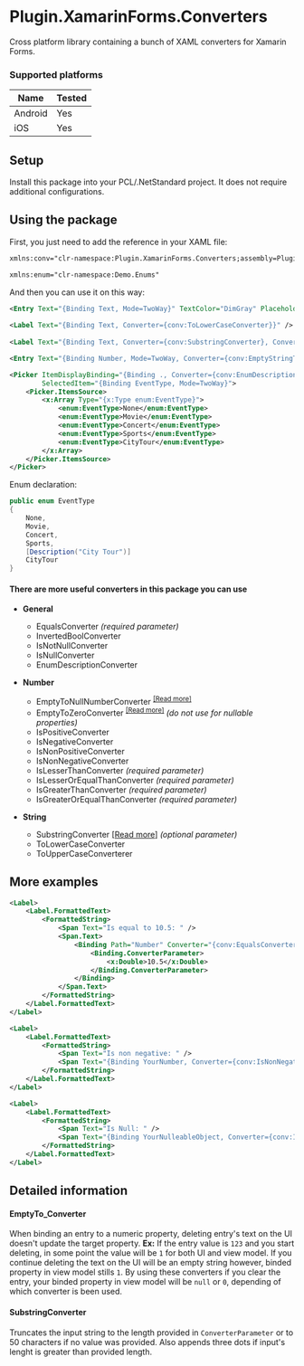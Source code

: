 # Plugin.XamarinForms.Converters

Cross platform library containing a bunch of XAML converters for Xamarin Forms.

### Supported platforms

| Name | Tested |
| - | - |
| Android | Yes |
| iOS | Yes |

## Setup

Install this package into your PCL/.NetStandard project. It does not require additional configurations.

## Using the package

First, you just need to add the reference in your XAML file:

```XML
xmlns:conv="clr-namespace:Plugin.XamarinForms.Converters;assembly=Plugin.XamarinForms.Converters"

xmlns:enum="clr-namespace:Demo.Enums"
```

And then you can use it on this way:

```XML
<Entry Text="{Binding Text, Mode=TwoWay}" TextColor="DimGray" Placeholder="Enter a text" Keyboard="Text" />
            
<Label Text="{Binding Text, Converter={conv:ToLowerCaseConverter}}" />
            
<Label Text="{Binding Text, Converter={conv:SubstringConverter}, ConverterParameter=35}" />

<Entry Text="{Binding Number, Mode=TwoWay, Converter={conv:EmptyStringToZeroConverter}}" Keyboard="Numeric" />

<Picker ItemDisplayBinding="{Binding ., Converter={conv:EnumDescriptionConverter}}"
        SelectedItem="{Binding EventType, Mode=TwoWay}">
    <Picker.ItemsSource>
        <x:Array Type="{x:Type enum:EventType}">
            <enum:EventType>None</enum:EventType>
            <enum:EventType>Movie</enum:EventType>
            <enum:EventType>Concert</enum:EventType>
            <enum:EventType>Sports</enum:EventType>
            <enum:EventType>CityTour</enum:EventType>
        </x:Array>
    </Picker.ItemsSource>
</Picker>
```
Enum declaration:

```C#
public enum EventType
{
    None,
    Movie,
    Concert,
    Sports,
    [Description("City Tour")]
    CityTour
}
```

#### There are more useful converters in this package you can use

* __General__
  * EqualsConverter _(required parameter)_
  * InvertedBoolConverter
  * IsNotNullConverter
  * IsNullConverter
  * EnumDescriptionConverter
  
* __Number__
  * EmptyToNullNumberConverter <sup>[[Read more]](#emptyto_converter)</sup>
  * EmptyToZeroConverter <sup>[[Read more]](#emptyto_converter)</sup> _(do not use for nullable properties)_
  * IsPositiveConverter
  * IsNegativeConverter
  * IsNonPositiveConverter
  * IsNonNegativeConverter
  * IsLesserThanConverter _(required parameter)_
  * IsLesserOrEqualThanConverter _(required parameter)_
  * IsGreaterThanConverter _(required parameter)_
  * IsGreaterOrEqualThanConverter _(required parameter)_  
* __String__
  * SubstringConverter [[Read more]](#substringconverter)</sup> _(optional parameter)_
  * ToLowerCaseConverter
  * ToUpperCaseConverterer

## More examples

```XML
<Label>
    <Label.FormattedText>
        <FormattedString>
            <Span Text="Is equal to 10.5: " />
            <Span.Text>
                <Binding Path="Number" Converter="{conv:EqualsConverter}"> 
                    <Binding.ConverterParameter>
                        <x:Double>10.5</x:Double>
                    </Binding.ConverterParameter>
                </Binding>
            </Span.Text>
        </FormattedString>
    </Label.FormattedText>
</Label>

<Label>
    <Label.FormattedText>
        <FormattedString>
            <Span Text="Is non negative: " />
            <Span Text="{Binding YourNumber, Converter={conv:IsNonNegativeConverter}}" />
        </FormattedString>
    </Label.FormattedText>
</Label>

<Label>
    <Label.FormattedText>
        <FormattedString>
            <Span Text="Is Null: " />
            <Span Text="{Binding YourNulleableObject, Converter={conv:IsNullConverter}}" />
        </FormattedString>
    </Label.FormattedText>
</Label>
```

## Detailed information

#### EmptyTo_Converter

When binding an entry to a numeric property, deleting entry's text on the UI doesn't update the target property.
__Ex:__ If the entry value is `123` and you start deleting, in some point the value will be `1` for both UI and view model. If you continue deleting the text on the UI will be an empty string however, binded property in view model stills `1`. By using these converters if you clear the entry, your binded property in view model will be `null` or `0`, depending of which converter is been used.

#### SubstringConverter

Truncates the input string to the length provided in `ConverterParameter` or to 50 characters if no value was provided. Also appends three dots if input's lenght is greater than provided length.


